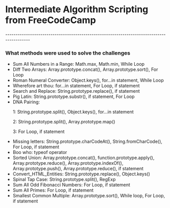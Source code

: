 

<h1>Intermediate Algorithm Scripting from FreeCodeCamp </h1>
<p>------------------------------------------------------------------------------------------</p>
<h3>What methods were used to solve the challenges</h3>
<ul>
  <li>Sum All Numbers in a Range: Math.max, Math.min, While Loop</li>
  <li>Diff Two Arrays: Array.prototype.concat(), Array.prototype.sort(), For Loop</li>
  <li>Roman Numeral Converter: Object.keys(), for...in statement, While Loop</li>
  <li>Wherefore art thou: for...in statement, For Loop, if statement</li>
  <li>Search and Replace: String.prototype.replace(), if statement</li>
  <li>Pig Latin: String.prototype.substr(), if statement, For Loop</li>
  <li>DNA Pairing: 
    <p> 1: String.prototype.split(), Object.keys(), for...in statement</p>
    <p> 2: String.prototype.split(), Array.prototype.map()</p>
    <p> 3: For Loop, if statement</p></li>
  <li>Missing letters: String.prototype.charCodeAt(), String.fromCharCode(), For Loop, if statement</li>
  <li>Boo who: typeof operator</li>
  <li>Sorted Union: Array.prototype.concat(), function.prototype.apply(), Array.prototype.reduce(), Array.prototype.indexOf(), Array.prototype.push(),  Array.prototype.reduce(), if statement</li>
  <li>Convert_HTML_Entities: String.prototype.replace(), Object.keys()</li>
  <li>Spinal Tap Case: String.prototype.split(), RegExp</li>
  <li>Sum All Odd Fibonacci Numbers: For Loop, if statement</li>
  <li>Sum All Primes: For Loop, if statement</li>
  <li>Smallest Common Multiple: Array.prototype.sort(), While loop, For Loop, if statement</li>
</ul>




